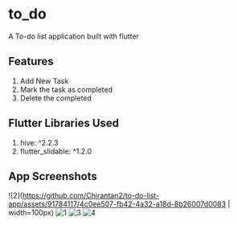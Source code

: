# to_do

A To-do list application built with flutter

## Features
1. Add New Task 
2. Mark the task as completed
3. Delete the completed

## Flutter Libraries Used
1. hive: ^2.2.3
2. flutter_slidable: ^1.2.0

## App Screenshots
![2](https://github.com/Chirantan2/to-do-list-app/assets/91784117/4c0ee507-fb42-4a32-a18d-8b26007d0083 | width=100px)
![1](https://github.com/Chirantan2/to-do-list-app/assets/91784117/1e224bb6-7663-49b5-ab1b-f466ce836b1a)
![3](https://github.com/Chirantan2/to-do-list-app/assets/91784117/d99a2a41-a221-475e-acba-899f03cd088b)
![4](https://github.com/Chirantan2/to-do-list-app/assets/91784117/6a4373e8-5233-42c7-bd88-8c7678a5c490)
